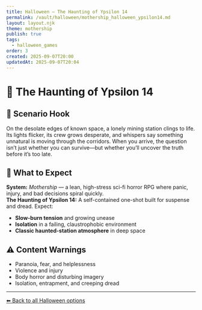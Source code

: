 ```yaml
---
title: Halloween — The Haunting of Ypsilon 14
permalink: /vault/halloween/mothership_halloween_ypsilon14.md
layout: layout.njk
theme: mothership
publish: true
tags:
  - halloween_games
order: 3
created: 2025-09-07T20:00
updatedAt: 2025-09-07T20:04
---
```


# 👻 The Haunting of Ypsilon 14

## 🌌 Scenario Hook
On the desolate edges of known space, a lonely mining station clings to life. Its lights flicker, its crew grows desperate, and whispers say something unnatural is moving through the corridors. When you arrive, the question isn’t just whether you can survive—but whether you’ll uncover the truth before it’s too late.

## 🧰 What to Expect
**System:** *Mothership* — a lean, high-stress sci-fi horror RPG where panic, injury, and bad decisions spiral quickly.  
**The Haunting of Ypsilon 14:** A self-contained one-shot built for suspense and dread. Expect:  
- **Slow-burn tension** and growing unease  
- **Isolation** in a failing, claustrophobic environment  
- **Classic haunted-station atmosphere** in deep space  

## ⚠️ Content Warnings
- Paranoia, fear, and helplessness  
- Violence and injury  
- Body horror and disturbing imagery  
- Isolation, entrapment, and creeping dread  

---

[⬅ Back to all Halloween options](/vault/halloween/)
